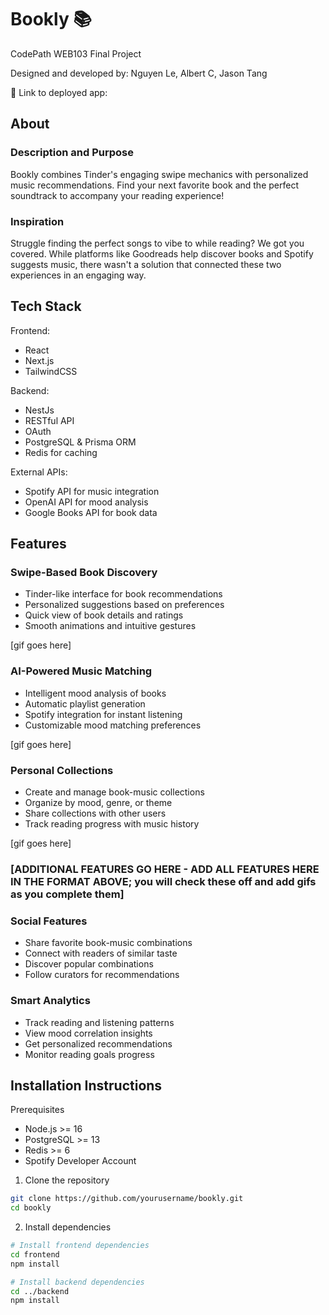 # Bookly 📚

CodePath WEB103 Final Project

Designed and developed by: Nguyen Le, Albert C, Jason Tang

🔗 Link to deployed app:

## About

### Description and Purpose

Bookly combines Tinder's engaging swipe mechanics with personalized music recommendations. Find your next favorite book and the perfect soundtrack to accompany your reading experience!

### Inspiration

Struggle finding the perfect songs to vibe to while reading? We got you covered. While platforms like Goodreads help discover books and Spotify suggests music, there wasn't a solution that connected these two experiences in an engaging way.

## Tech Stack

Frontend:

- React
- Next.js
- TailwindCSS

Backend:

- NestJs
- RESTful API
- OAuth
- PostgreSQL & Prisma ORM
- Redis for caching

External APIs:

- Spotify API for music integration
- OpenAI API for mood analysis
- Google Books API for book data

## Features

### Swipe-Based Book Discovery

- Tinder-like interface for book recommendations
- Personalized suggestions based on preferences
- Quick view of book details and ratings
- Smooth animations and intuitive gestures

[gif goes here]

### AI-Powered Music Matching

- Intelligent mood analysis of books
- Automatic playlist generation
- Spotify integration for instant listening
- Customizable mood matching preferences

[gif goes here]

### Personal Collections

- Create and manage book-music collections
- Organize by mood, genre, or theme
- Share collections with other users
- Track reading progress with music history

[gif goes here]

### [ADDITIONAL FEATURES GO HERE - ADD ALL FEATURES HERE IN THE FORMAT ABOVE; you will check these off and add gifs as you complete them]

### Social Features

- Share favorite book-music combinations
- Connect with readers of similar taste
- Discover popular combinations
- Follow curators for recommendations

### Smart Analytics

- Track reading and listening patterns
- View mood correlation insights
- Get personalized recommendations
- Monitor reading goals progress

## Installation Instructions

Prerequisites

- Node.js >= 16
- PostgreSQL >= 13
- Redis >= 6
- Spotify Developer Account

1. Clone the repository

```bash
git clone https://github.com/yourusername/bookly.git
cd bookly
```

2. Install dependencies

```bash
# Install frontend dependencies
cd frontend
npm install

# Install backend dependencies
cd ../backend
npm install
```
